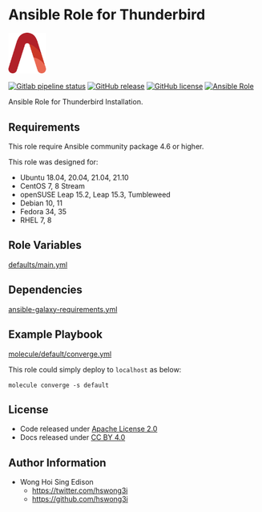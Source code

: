 # Ansible Role for Thunderbird

<img src="/alvistack.svg" width="75" alt="AlviStack">

[![Gitlab pipeline status](https://img.shields.io/gitlab/pipeline/alvistack/ansible-role-thunderbird/master)](https://gitlab.com/alvistack/ansible-role-thunderbird/-/pipelines)
[![GitHub release](https://img.shields.io/github/release/alvistack/ansible-role-thunderbird.svg)](https://github.com/alvistack/ansible-role-thunderbird/releases)
[![GitHub license](https://img.shields.io/github/license/alvistack/ansible-role-thunderbird.svg)](https://github.com/alvistack/ansible-role-thunderbird/blob/master/LICENSE)
[![Ansible Role](https://img.shields.io/badge/galaxy-alvistack.thunderbird-blue.svg)](https://galaxy.ansible.com/alvistack/thunderbird)

Ansible Role for Thunderbird Installation.

## Requirements

This role require Ansible community package 4.6 or higher.

This role was designed for:

  - Ubuntu 18.04, 20.04, 21.04, 21.10
  - CentOS 7, 8 Stream
  - openSUSE Leap 15.2, Leap 15.3, Tumbleweed
  - Debian 10, 11
  - Fedora 34, 35
  - RHEL 7, 8

## Role Variables

[defaults/main.yml](defaults/main.yml)

## Dependencies

[ansible-galaxy-requirements.yml](ansible-galaxy-requirements.yml)

## Example Playbook

[molecule/default/converge.yml](molecule/default/converge.yml)

This role could simply deploy to `localhost` as below:

    molecule converge -s default

## License

  - Code released under [Apache License 2.0](LICENSE)
  - Docs released under [CC BY 4.0](http://creativecommons.org/licenses/by/4.0/)

## Author Information

  - Wong Hoi Sing Edison
      - <https://twitter.com/hswong3i>
      - <https://github.com/hswong3i>
